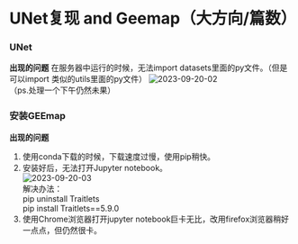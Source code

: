 # UNet复现 and Geemap（大方向/篇数）
### UNet  
**出现的问题**
在服务器中运行的时候，无法import datasets里面的py文件。（但是可以import 类似的utils里面的py文件）
![2023-09-20-02](https://github.com/ZYJ-Group/Tanghy/assets/94824386/13230cdd-ebad-4204-9023-6b5b404fa5af)  
（ps.处理一个下午仍然未果）

### 安装GEEmap
**出现的问题**
1. 使用conda下载的时候，下载速度过慢，使用pip稍快。  
2. 安装好后，无法打开Jupyter notebook。  
![2023-09-20-03](https://github.com/ZYJ-Group/Tanghy/assets/94824386/613b8778-c001-44b2-8c30-133fc152149c)  
解决办法：  
pip uninstall Traitlets  
pip install Traitlets==5.9.0  
3. 使用Chrome浏览器打开jupyter notebook巨卡无比，改用firefox浏览器稍好一点点，但仍然很卡。
